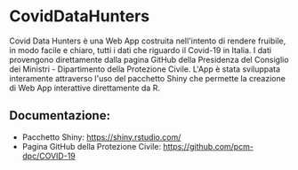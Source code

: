 # CovidDataHunters
Covid Data Hunters è una Web App costruita nell'intento di rendere fruibile, in modo facile e chiaro, tutti i dati che riguardo il Covid-19 in Italia.
I dati provengono direttamente dalla pagina GitHub della Presidenza del Consiglio dei Ministri - Dipartimento della Protezione Civile. 
L'App è stata sviluppata interamente attraverso l'uso del pacchetto Shiny che permette la creazione di Web App interattive direttamente da R.

## Documentazione: 
* Pacchetto Shiny: https://shiny.rstudio.com/
* Pagina GitHub della Protezione Civile: https://github.com/pcm-dpc/COVID-19
